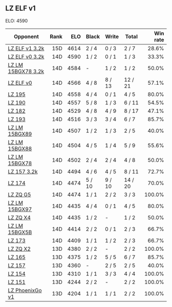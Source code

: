 ## LZ ELF v1 ##

ELO: 4590

Opponent | Rank | ELO | Black | Write | Total | Win rate
---------|-----:|----:|-------|-------|-------|-------:
[LZ ELF v1 3.2k](LZ%20ELF%20v1%203.2k.md) | 15D | 4614 | 2 / 4 | 0 / 3 | 2 / 7 | 28.6%
[LZ ELF v0 3.2k](LZ%20ELF%20v0%203.2k.md) | 14D | 4590 | 1 / 2 | 0 / 1 | 1 / 3 | 33.3%
[LZ LM 15BGX78 3.2k](LZ%20LM%2015BGX78%203.2k.md) | 14D | 4584 | - | 1 / 2 | 1 / 2 | 50.0%
[LZ ELF v0](LZ%20ELF%20v0.md) | 14D | 4566 | 4 / 8 | 8 / 13 | 12 / 21 | 57.1%
[LZ 195](LZ%20195.md) | 14D | 4558 | 4 / 4 | 0 / 1 | 4 / 5 | 80.0%
[LZ 190](LZ%20190.md) | 14D | 4557 | 5 / 8 | 1 / 3 | 6 / 11 | 54.5%
[LZ 182](LZ%20182.md) | 14D | 4529 | 4 / 8 | 4 / 9 | 8 / 17 | 47.1%
[LZ 193](LZ%20193.md) | 14D | 4516 | 3 / 3 | 3 / 4 | 6 / 7 | 85.7%
[LZ LM 15BGX89](LZ%20LM%2015BGX89.md) | 14D | 4507 | 1 / 2 | 1 / 3 | 2 / 5 | 40.0%
[LZ LM 15BGX88](LZ%20LM%2015BGX88.md) | 14D | 4504 | 4 / 5 | 1 / 4 | 5 / 9 | 55.6%
[LZ LM 15BGX78](LZ%20LM%2015BGX78.md) | 14D | 4502 | 2 / 4 | 2 / 4 | 4 / 8 | 50.0%
[LZ 157 3.2k](LZ%20157%203.2k.md) | 14D | 4494 | 4 / 6 | 4 / 5 | 8 / 11 | 72.7%
[LZ 174](LZ%20174.md) | 14D | 4474 | 5 / 10 | 9 / 10 | 14 / 20 | 70.0%
[LZ ZQ G5](LZ%20ZQ%20G5.md) | 14D | 4474 | 1 / 1 | 2 / 2 | 3 / 3 | 100.0%
[LZ LM 15BGX97](LZ%20LM%2015BGX97.md) | 14D | 4435 | 4 / 4 | 0 / 1 | 4 / 5 | 80.0%
[LZ ZQ X4](LZ%20ZQ%20X4.md) | 14D | 4435 | 1 / 2 | - | 1 / 2 | 50.0%
[LZ LM 15BGX5B](LZ%20LM%2015BGX5B.md) | 14D | 4414 | 2 / 2 | 0 / 1 | 2 / 3 | 66.7%
[LZ 173](LZ%20173.md) | 14D | 4409 | 1 / 1 | 1 / 2 | 2 / 3 | 66.7%
[LZ ZQ X2](LZ%20ZQ%20X2.md) | 13D | 4380 | 2 / 2 | - | 2 / 2 | 100.0%
[LZ 165](LZ%20165.md) | 13D | 4375 | 1 / 2 | 5 / 5 | 6 / 7 | 85.7%
[LZ 157](LZ%20157.md) | 13D | 4360 | - | 2 / 5 | 2 / 5 | 40.0%
[LZ 154](LZ%20154.md) | 13D | 4310 | 1 / 1 | 3 / 3 | 4 / 4 | 100.0%
[LZ 151](LZ%20151.md) | 13D | 4244 | 2 / 2 | - | 2 / 2 | 100.0%
[LZ PhoenixGo v1](LZ%20PhoenixGo%20v1.md) | 13D | 4204 | 1 / 1 | 1 / 1 | 2 / 2 | 100.0%
